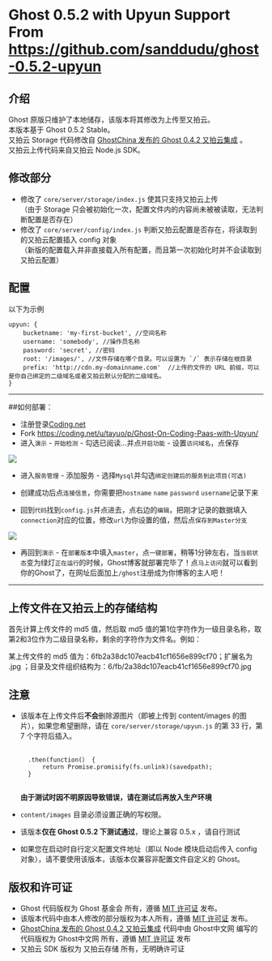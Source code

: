 Ghost 0.5.2 with Upyun Support From https://github.com/sanddudu/ghost-0.5.2-upyun
=================

介绍
------
Ghost 原版只维护了本地储存，该版本将其修改为上传至又拍云。  
本版本基于 Ghost 0.5.2 Stable。  
又拍云 Storage 代码修改自 [GhostChina 发布的 Ghost 0.4.2 又拍云集成](https://github.com/ghostchina/Ghost-0.4.2-upyun) 。  
又拍云上传代码来自又拍云 Node.js SDK。

修改部分
------
* 修改了 `core/server/storage/index.js` 使其只支持又拍云上传  
  （由于 Storage 只会被初始化一次，配置文件内的内容尚未被被读取，无法判断配置是否存在）
* 修改了 `core/server/config/index.js` 判断又拍云配置是否存在，将读取到的又拍云配置插入 config 对象  
  （新版的配置载入并非直接载入所有配置，而且第一次初始化时并不会读取到又拍云配置）

配置
------
以下为示例
```
upyun: {
    bucketname: 'my-first-bucket', //空间名称
    username: 'somebody', //操作员名称
    password: 'secret', //密码
    root: '/images/', //文件存储在哪个目录。可以设置为 `/` 表示存储在根目录
    prefix: 'http://cdn.my-domainname.com'  //上传的文件的 URL 前缀，可以是你自己绑定的二级域名或者又拍云默认分配的二级域名。
}
```

----

##如何部署：

* 注册登录[Coding.net](http://coding.net)
* Fork https://coding.net/u/tayuo/p/Ghost-On-Coding-Paas-with-Upyun/
* 进入`演示` - `开始检测` - 勾选已阅读...并点`开启功能` - 设置`访问域名`，点保存

![](http://dn-tucdn.qbox.me/Px.png)

* 进入`服务管理` - 添加服务 - 选择`Mysql`并勾选`绑定创建后的服务到此项目(可选)`
* 创建成功后点`连接信息`，你需要把`hostname` `name` `password` `username`记录下来

* 回到`代码`找到`config.js`并点进去，点右边的`编辑`，把刚才记录的数据填入`connection`对应的位置，修改`url`为你设置的值，然后点`保存到Master分支`

![](http://dn-tucdn.qbox.me/Mx.png)

* 再回到`演示` - 在`部署版本`中填入`master`，点`一键部署`，稍等1分钟左右，当`当前状态`变为绿灯`正在运行`的时候，Ghost博客就部署完毕了！点`马上访问`就可以看到你的Ghost了，在网址后面加上`/ghost`注册成为你博客的主人吧！

----

上传文件在又拍云上的存储结构
------
首先计算上传文件的 md5 值，然后取 md5 值的第1位字符作为一级目录名称，取第2和3位作为二级目录名称，剩余的字符作为文件名。例如：

某上传文件的 md5 值为：6fb2a38dc107eacb41cf1656e899cf70；扩展名为 .jpg ；目录及文件组织结构为：6/fb/2a38dc107eacb41cf1656e899cf70.jpg

注意
------
* 该版本在上传文件后**不会**删除源图片（即被上传到 content/images 的图片），如果您希望删除，请在 `core/server/storage/upyun.js` 的第 33 行，第 7 个字符后插入。
  ```
  
    .then(function(） {
        return Promise.promisify(fs.unlink)(savedpath);
    }
    
  ```
  **由于测试时因不明原因导致错误，请在测试后再放入生产环境**
  
* `content/images` 目录必须设置正确的写权限。
* 该版本**仅在 Ghost 0.5.2 下测试通过**，理论上兼容 0.5.x ，请自行测试
* 如果您在启动时自行定义配置文件地址（即以 Node 模块启动后传入 config 对象），请不要使用该版本，该版本仅兼容非配置文件自定义的 Ghost。

版权和许可证
------
* Ghost 代码版权为 Ghost 基金会 所有，遵循 [MIT 许可证](https://github.com/TryGhost/Ghost/blob/master/LICENSE) 发布。
* 该版本代码中由本人修改的部分版权为本人所有，遵循 [MIT 许可证](https://github.com/sanddudu/ghost-0.5.2-upyun/blob/master/LICENSE) 发布。
* [GhostChina 发布的 Ghost 0.4.2 又拍云集成](https://github.com/ghostchina/Ghost-0.4.2-upyun) 代码中由 Ghost中文网 编写的代码版权为 Ghost中文网 所有，遵循 [MIT 许可证](https://github.com/ghostchina/Ghost-0.4.2-upyun/blob/master/LICENSE) 发布
* 又拍云 SDK 版权为 又拍云存储 所有，无明确许可证

